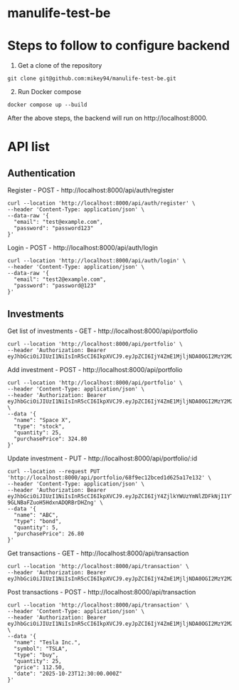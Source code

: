 # manulife-test-be

# Steps to follow to configure backend

1) Get a clone of the repository

``` git clone git@github.com:mikey94/manulife-test-be.git ```

2) Run Docker compose

``` docker compose up --build ```

After the above steps, the backend will run on http://localhost:8000.

<h1>API list</h1>

<h2>Authentication</h2>

Register - POST - http://localhost:8000/api/auth/register

```
curl --location 'http://localhost:8000/api/auth/register' \
--header 'Content-Type: application/json' \
--data-raw '{
  "email": "test@example.com",
  "password": "password123"
}'
```
Login - POST - http://localhost:8000/api/auth/login

```
curl --location 'http://localhost:8000/api/auth/login' \
--header 'Content-Type: application/json' \
--data-raw '{
  "email": "test2@example.com",
  "password": "password@123"
}'
```
<h2>Investments</h2>

Get list of investments - GET - http://localhost:8000/api/portfolio

```
curl --location 'http://localhost:8000/api/portfolio' \
--header 'Authorization: Bearer eyJhbGciOiJIUzI1NiIsInR5cCI6IkpXVCJ9.eyJpZCI6IjY4ZmE1MjljNDA0OGI2MzY2M2M5NzJjMSIsImlhdCI6MTc2MTIzNTkwMywiZXhwIjoxNzYxODQwNzAzfQ.tVXilwzGqMm9mZFDpv6UuvAOI1414LQ7PmVJ1MPJo9A'
```

Add investment - POST - http://localhost:8000/api/portfolio

```
curl --location 'http://localhost:8000/api/portfolio' \
--header 'Content-Type: application/json' \
--header 'Authorization: Bearer eyJhbGciOiJIUzI1NiIsInR5cCI6IkpXVCJ9.eyJpZCI6IjY4ZmE1MjljNDA0OGI2MzY2M2M5NzJjMSIsImlhdCI6MTc2MTIzNTcwNiwiZXhwIjoxNzYxODQwNTA2fQ.VImkoli9ZY40yLsNngGmRU9THXf4cCBxvSwsCjzbXTM' \
--data '{
  "name": "Space X",
  "type": "stock",
  "quantity": 25,
  "purchasePrice": 324.80
}'
```
Update investment - PUT - http://localhost:8000/api/portfolio/:id

```
curl --location --request PUT 'http://localhost:8000/api/portfolio/68f9ec12bced1d625a17e132' \
--header 'Content-Type: application/json' \
--header 'Authorization: Bearer eyJhbGciOiJIUzI1NiIsInR5cCI6IkpXVCJ9.eyJpZCI6IjY4ZjlkYWUzYmNlZDFkNjI1YTE3ZTEyMyIsImlhdCI6MTc2MTIwNDk2MywiZXhwIjoxNzYxODA5NzYzfQ.Pso_3g_Rr4dqasV-9GLNBaFZuoH5HdxnADQRBrDHZng' \
--data '{
  "name": "ABC",
  "type": "bond",
  "quantity": 5,
  "purchasePrice": 26.80
}'
```

Get transactions - GET - http://localhost:8000/api/transaction

```
curl --location 'http://localhost:8000/api/transaction' \
--header 'Authorization: Bearer eyJhbGciOiJIUzI1NiIsInR5cCI6IkpXVCJ9.eyJpZCI6IjY4ZmE1MjljNDA0OGI2MzY2M2M5NzJjMSIsImlhdCI6MTc2MTI5MDk2OCwiZXhwIjoxNzYxODk1NzY4fQ.QzkAUVKz7wr7y3FgqBWB9DcSvYsPQ4RWeELSYmuUDvI'
```


Post transactions - POST - http://localhost:8000/api/transaction

```
curl --location 'http://localhost:8000/api/transaction' \
--header 'Content-Type: application/json' \
--header 'Authorization: Bearer eyJhbGciOiJIUzI1NiIsInR5cCI6IkpXVCJ9.eyJpZCI6IjY4ZmE1MjljNDA0OGI2MzY2M2M5NzJjMSIsImlhdCI6MTc2MTI5MzYwOSwiZXhwIjoxNzYxODk4NDA5fQ.FiTxdASDnRlVAWhHfN_TvNF7JvTVcbCfWm80bksA_bc' \
--data '{
  "name": "Tesla Inc.",
  "symbol": "TSLA",
  "type": "buy",
  "quantity": 25,
  "price": 112.50,
  "date": "2025-10-23T12:30:00.000Z"
}'
```























